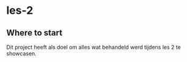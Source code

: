 # les-2

## Where to start

Dit project heeft als doel om alles wat behandeld werd tijdens les 2 te showcasen. 
